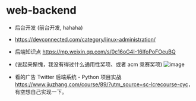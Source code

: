 # web-backend
- 后台开发 (前台开发, hahaha)
- https://devconnected.com/category/linux-administration/
- 后端知识点 https://mp.weixin.qq.com/s/0c16oG4I-16IfoPoFOeuBQ
- (说起来惭愧，我没有得过什么通用性奖项、或者 acm 竞赛奖项)
![image](https://user-images.githubusercontent.com/20805657/158007575-8f144163-0c52-4cd9-bdd8-a694fa075c07.png)

- 看的广告 Twitter 后端系统 - Python 项目实战 <https://www.jiuzhang.com/course/89/?utm_source=sc-lcrecourse-cyc>， 有空想自己实现一下。
